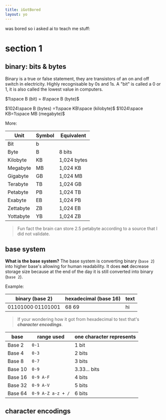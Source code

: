 ```yaml
---
title: iGotBored
layout: yo
---
```

was bored so i asked ai to teach me stuff:

# section 1
## binary: bits & bytes
Binary is a true or false statement, they are transistors of an on and off switch in electricity. Highly recognisable by 0s and 1s. A "bit" is called a 0 or 1, it is also called the lowest value in computers.

$1\space B (bit) = 8\space B (byte)$

$1024\space B (bytes) =1\space KB\space (kilobyte)$ 
$1024\space KB=1\space MB (megabyte)$

More:

| Unit      | Symbol | Equivalent  |
| --------- | ------ | ----------- |
| Bit       | b      |             |
| Byte      | B      | 8 bits      |
| Kilobyte  | KB     | 1,024 bytes |
| Megabyte  | MB     | 1,024 KB    |
| Gigabyte  | GB     | 1,024 MB    |
| Terabyte  | TB     | 1,024 GB    |
| Petabyte  | PB     | 1,024 TB    |
| Exabyte   | EB     | 1,024 PB    |
| Zettabyte | ZB     | 1,024 EB    |
| Yottabyte | YB     | 1,024 ZB    |

> Fun fact the brain can store 2.5 petabyte according to a source that I did not validate.



## base system

**What is the base system?**
The base system is converting binary (`base 2`) into higher base's allowing for human readability. It does **not** decrease storage size because at the end of the day it is still converted into binary (`base 2`).

Example: 

| binary (base 2)   | hexadecimal (base 16) | text |
| ----------------- | --------------------- | ---- |
| 01101000 01101001 | 68 69                 | hi   |
> If your wondering how it got from hexadecimal to text that's ***character encodings***.




| base    | range used        | one character represents |
| ------- | ----------------- | ------------------------ |
| Base 2  | `0-1`             | 1 bit                    |
| Base 4  | `0-3`             | 2 bits                   |
| Base 8  | `0-7`             | 3 bits                   |
| Base 10 | `0-9`             | 3.33... bits             |
| Base 16 | `0-9 A-F`         | 4 bits                   |
| Base 32 | `0-9 A-V`         | 5 bits                   |
| Base 64 | `0-9 A-Z a-z + /` | 6 bits                   |

## character encodings
